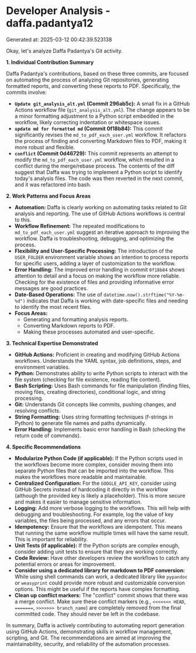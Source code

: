 # Developer Analysis - daffa.padantya12
Generated at: 2025-03-12 00:42:39.523138

Okay, let's analyze Daffa Padantya's Git activity.

**1. Individual Contribution Summary**

Daffa Padantya's contributions, based on these three commits, are focused on automating the process of analyzing Git repositories, generating formatted reports, and converting these reports to PDF.  Specifically, the commits involve:

*   **`Update git_analysis_alt.yml` (Commit 296ab5c):** A small fix in a GitHub Actions workflow file (`git_analysis_alt.yml`).  The change appears to be a minor formatting adjustment to a Python script embedded in the workflow, likely correcting indentation or whitespace issues.
*   **`update md for formatted md` (Commit 0f18b84):**  This commit significantly revises the `md_to_pdf_each_user.yml` workflow.  It refactors the process of finding and converting Markdown files to PDF, making it more robust and flexible.
*   **`conflict` (Commit 0d46729):** This commit represents an attempt to modify the `md_to_pdf_each_user.yml` workflow, which resulted in a conflict during the merge/rebase process. The contents of the diff suggest that Daffa was trying to implement a Python script to identify today's analysis files. The code was then reverted in the next commit, and it was refactored into bash.

**2. Work Patterns and Focus Areas**

*   **Automation:** Daffa is clearly working on automating tasks related to Git analysis and reporting. The use of GitHub Actions workflows is central to this.
*   **Workflow Refinement:**  The repeated modifications to `md_to_pdf_each_user.yml` suggest an iterative approach to improving the workflow. Daffa is troubleshooting, debugging, and optimizing the process.
*   **Flexibility and User-Specific Processing:**  The introduction of the `USER_FOLDER` environment variable shows an intention to process reports for specific users, adding a layer of customization to the workflow.
*   **Error Handling:** The improved error handling in commit `0f18b84` shows attention to detail and a focus on making the workflow more reliable.  Checking for the existence of files and providing informative error messages are good practices.
*   **Date-Based Operations:** The use of `datetime.now().strftime("%Y-%m-%d")` indicates that Daffa is working with date-specific files and needing to identify the most recent files.
*   **Focus Areas:**
    *   Generating and formatting analysis reports.
    *   Converting Markdown reports to PDF.
    *   Making these processes automated and user-specific.

**3. Technical Expertise Demonstrated**

*   **GitHub Actions:**  Proficient in creating and modifying GitHub Actions workflows. Understands the YAML syntax, job definitions, steps, and environment variables.
*   **Python:** Demonstrates ability to write Python scripts to interact with the file system (checking for file existence, reading file content).
*   **Bash Scripting:** Uses Bash commands for file manipulation (finding files, moving files, creating directories), conditional logic, and string processing.
*   **Git:**  Understands Git concepts like commits, pushing changes, and resolving conflicts.
*   **String Formatting:** Uses string formatting techniques (f-strings in Python) to generate file names and paths dynamically.
*   **Error Handling:**  Implements basic error handling in Bash (checking the return code of commands).

**4. Specific Recommendations**

*   **Modularize Python Code (if applicable):** If the Python scripts used in the workflows become more complex, consider moving them into separate Python files that can be imported into the workflow.  This makes the workflows more readable and maintainable.
*   **Centralized Configuration:** For the `GOOGLE_API_KEY`, consider using GitHub Secrets instead of hardcoding it directly in the workflow (although the provided key is likely a placeholder).  This is more secure and makes it easier to manage sensitive information.
*   **Logging:** Add more verbose logging to the workflows.  This will help with debugging and troubleshooting.  For example, log the value of key variables, the files being processed, and any errors that occur.
*   **Idempotency:**  Ensure that the workflows are idempotent.  This means that running the same workflow multiple times will have the same result.  This is important for reliability.
*   **Unit Tests (if applicable):**  If the Python scripts are complex enough, consider adding unit tests to ensure that they are working correctly.
*   **Code Review:** Have other developers review the workflows to catch any potential errors or areas for improvement.
*   **Consider using a dedicated library for markdown to PDF conversion:** While using shell commands can work, a dedicated library like `pypandoc` or `weasyprint` could provide more robust and customizable conversion options.  This might be useful if the reports have complex formatting.
*   **Clean up conflict markers:** The "conflict" commit shows that there was a merge conflict. Make sure these conflict markers (e.g., `<<<<<<< HEAD`, `=======`, `>>>>>>> branch_name`) are completely removed from the final committed code.  They should never be left in the codebase.

In summary, Daffa is actively contributing to automating report generation using GitHub Actions, demonstrating skills in workflow management, scripting, and Git. The recommendations are aimed at improving the maintainability, security, and reliability of the automation processes.
